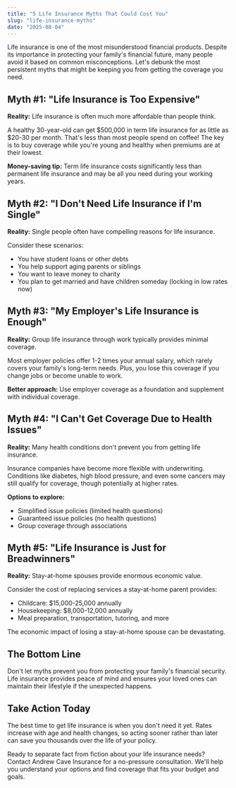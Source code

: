```yaml
---
title: "5 Life Insurance Myths That Could Cost You"
slug: "life-insurance-myths"
date: "2025-08-04"
---
```


Life insurance is one of the most misunderstood financial products. Despite its importance in protecting your family's financial future, many people avoid it based on common misconceptions. Let's debunk the most persistent myths that might be keeping you from getting the coverage you need.

## Myth #1: "Life Insurance is Too Expensive"

**Reality:** Life insurance is often much more affordable than people think.

A healthy 30-year-old can get $500,000 in term life insurance for as little as $20-30 per month. That's less than most people spend on coffee! The key is to buy coverage while you're young and healthy when premiums are at their lowest.

**Money-saving tip:** Term life insurance costs significantly less than permanent life insurance and may be all you need during your working years.

## Myth #2: "I Don't Need Life Insurance if I'm Single"

**Reality:** Single people often have compelling reasons for life insurance.

Consider these scenarios:
- You have student loans or other debts
- You help support aging parents or siblings
- You want to leave money to charity
- You plan to get married and have children someday (locking in low rates now)

## Myth #3: "My Employer's Life Insurance is Enough"

**Reality:** Group life insurance through work typically provides minimal coverage.

Most employer policies offer 1-2 times your annual salary, which rarely covers your family's long-term needs. Plus, you lose this coverage if you change jobs or become unable to work.

**Better approach:** Use employer coverage as a foundation and supplement with individual coverage.

## Myth #4: "I Can't Get Coverage Due to Health Issues"

**Reality:** Many health conditions don't prevent you from getting life insurance.

Insurance companies have become more flexible with underwriting. Conditions like diabetes, high blood pressure, and even some cancers may still qualify for coverage, though potentially at higher rates.

**Options to explore:**
- Simplified issue policies (limited health questions)
- Guaranteed issue policies (no health questions)
- Group coverage through associations

## Myth #5: "Life Insurance is Just for Breadwinners"

**Reality:** Stay-at-home spouses provide enormous economic value.

Consider the cost of replacing services a stay-at-home parent provides:
- Childcare: $15,000-25,000 annually
- Housekeeping: $8,000-12,000 annually
- Meal preparation, transportation, tutoring, and more

The economic impact of losing a stay-at-home spouse can be devastating.

## The Bottom Line

Don't let myths prevent you from protecting your family's financial security. Life insurance provides peace of mind and ensures your loved ones can maintain their lifestyle if the unexpected happens.

## Take Action Today

The best time to get life insurance is when you don't need it yet. Rates increase with age and health changes, so acting sooner rather than later can save you thousands over the life of your policy.

Ready to separate fact from fiction about your life insurance needs? Contact Andrew Cave Insurance for a no-pressure consultation. We'll help you understand your options and find coverage that fits your budget and goals.

